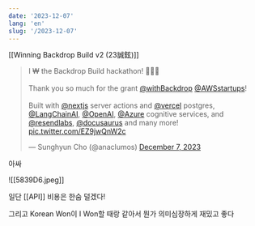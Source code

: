 ```yaml
---
date: '2023-12-07'
lang: 'en'
slug: '/2023-12-07'
---
```


[[Winning Backdrop Build v2 (23誠鉉)]]

<blockquote class="twitter-tweet">
<p lang="en" dir="ltr">
I ₩ the Backdrop Build hackathon! 👑👑👑<br/><br/>Thank you so much for the grant <a href="https://twitter.com/withBackdrop?ref_src=twsrc%5Etfw">@withBackdrop</a> <a href="https://twitter.com/AWSstartups?ref_src=twsrc%5Etfw">@AWSstartups</a>!<br/><br/>Built with <a href="https://twitter.com/nextjs?ref_src=twsrc%5Etfw">@nextjs</a> server actions and <a href="https://twitter.com/vercel?ref_src=twsrc%5Etfw">@vercel</a> postgres, <a href="https://twitter.com/LangChainAI?ref_src=twsrc%5Etfw">@LangChainAI</a>, <a href="https://twitter.com/OpenAI?ref_src=twsrc%5Etfw">@OpenAI</a>, <a href="https://twitter.com/Azure?ref_src=twsrc%5Etfw">@Azure</a> cognitive services, and <a href="https://twitter.com/resendlabs?ref_src=twsrc%5Etfw">@resendlabs</a>, <a href="https://twitter.com/docusaurus?ref_src=twsrc%5Etfw">@docusaurus</a> and many more! <a href="https://t.co/EZ9jwQnW2c">pic.twitter.com/EZ9jwQnW2c</a>
</p>
&mdash; Sunghyun Cho (@anaclumos) <a href="https://twitter.com/anaclumos/status/1732701132072620214?ref_src=twsrc%5Etfw">December 7, 2023</a></blockquote>

아싸

![[5839D6.jpeg]]

일단 [[API]] 비용은 한숨 덜겠다!

그리고 Korean Won이 I Won할 때랑 같아서 뭔가 의미심장하게 재밌고 좋다
